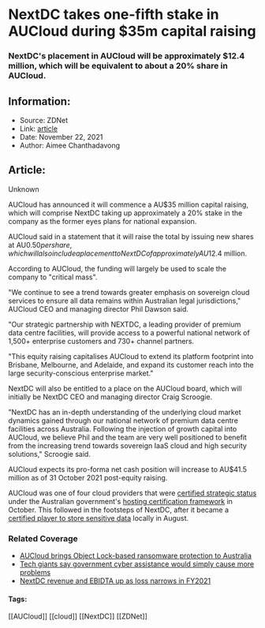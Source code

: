 # NextDC takes one-fifth stake in AUCloud during $35m capital raising
### NextDC's placement in AUCloud will be approximately $12.4 million, which will be equivalent to about a 20% share in AUCloud.

## Information:
+ Source: ZDNet
+ Link: [article](https://www.zdnet.com/article/nextdc-takes-one-fifth-stake-in-aucloud-during-35m-capital-raising/)
+ Date: November 22, 2021
+ Author: Aimee Chanthadavong


## Article:
Unknown

AUCloud has announced it will commence a AU$35 million capital raising, which will comprise NextDC taking up approximately a 20% stake in the company as the former eyes plans for national expansion.

AUCloud said in a statement that it will raise the total by issuing new shares at AU$0.50 per share, which will also include a placement to NextDC of approximately AU$12.4 million.

According to AUCloud, the funding will largely be used to scale the company to "critical mass".

"We continue to see a trend towards greater emphasis on sovereign cloud services to ensure all data remains within Australian legal jurisdictions," AUCloud CEO and managing director Phil Dawson said. 

"Our strategic partnership with NEXTDC, a leading provider of premium data centre facilities, will provide access to a powerful national network of 1,500+ enterprise customers and 730+ channel partners. 

"This equity raising capitalises AUCloud to extend its platform footprint into Brisbane, Melbourne, and Adelaide, and expand its customer reach into the large security-conscious enterprise market."

NextDC will also be entitled to a place on the AUCloud board, which will initially be NextDC CEO and managing director Craig Scroogie. 






"NextDC has an in-depth understanding of the underlying cloud market dynamics gained through our national network of premium data centre facilities across Australia. Following the injection of growth capital into AUCloud, we believe Phil and the team are very well positioned to benefit from the increasing trend towards sovereign IaaS cloud and high security solutions," Scroogie said.

AUCloud expects its pro-forma net cash position will increase to AU$41.5 million as of 31 October 2021 post-equity raising.

AUCloud was one of four cloud providers that were [certified strategic status](https://www.zdnet.com/article/dta-certifies-four-cloud-providers-to-store-sensitive-government-data/) under the Australian government's [hosting certification framework](https://www.zdnet.com/article/australia-brings-in-data-centre-certification-with-new-government-hosting-strategy/) in October. This followed in the footsteps of NextDC, after it became a [certified player to store sensitive data](https://www.zdnet.com/article/nextdc-joins-fujitsu-and-equinix-as-latest-certified-to-store-sensitive-government-data/) locally in August. 

### Related Coverage

* [AUCloud brings Object Lock-based ransomware protection to Australia](https://www.zdnet.com/article/aucloud-brings-object-lock-based-ransomware-protection-to-australia/)
* [Tech giants say government cyber assistance would simply cause more problems](https://www.zdnet.com/article/tech-giants-say-government-cyber-assistance-would-simply-cause-more-problems/)
* [NextDC revenue and EBIDTA up as loss narrows in FY2021](https://www.zdnet.com/article/nextdc-revenue-and-ebidta-up-as-loss-narrows-in-fy2021/)





#### Tags:
[[AUCloud]] [[cloud]] [[NextDC]] [[ZDNet]]
